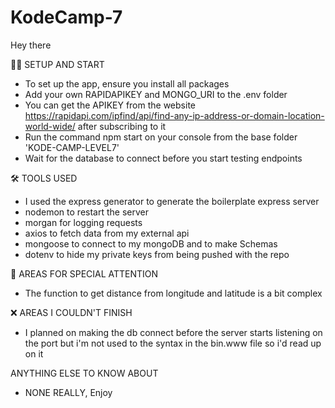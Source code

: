 # KodeCamp-7
Hey there

👏🏾 SETUP AND START
- To set up the app, ensure you install all packages
- Add your own RAPIDAPIKEY and MONGO_URI to the .env folder
- You can get the APIKEY from the website https://rapidapi.com/ipfind/api/find-any-ip-address-or-domain-location-world-wide/ after subscribing to it
- Run the command npm start on your console from the base folder 'KODE-CAMP-LEVEL7'
- Wait for the database to connect before you start testing endpoints

🛠 TOOLS USED
- I used the express generator to generate the boilerplate express server
- nodemon to restart the server
- morgan for logging requests
- axios to fetch data from my external api
- mongoose to connect to my mongoDB and to make Schemas
- dotenv to hide my private keys from being pushed with the repo

💫 AREAS FOR SPECIAL ATTENTION
- The function to get distance from longitude and latitude is a bit complex

❌ AREAS I COULDN'T FINISH
- I planned on making the db connect before the server starts listening on the port but i'm not used to the syntax in the bin.www file so i'd read up on it

ANYTHING ELSE TO KNOW ABOUT
- NONE REALLY, Enjoy
